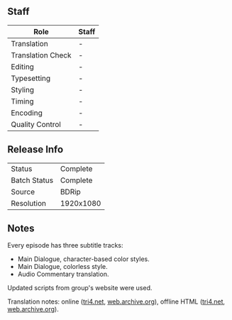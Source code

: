 ## Staff

| Role              | Staff                               |
|-------------------|-------------------------------------|
| Translation       | -                                   |
| Translation Check | -                                   |
| Editing           | -                                   |
| Typesetting       | -                                   |
| Styling           | -                                   |
| Timing            | -                                   |
| Encoding          | -                                   |
| Quality Control   | -                                   |

## Release Info

|              |           |
|--------------|-----------|
| Status       | Complete  |
| Batch Status | Complete  |
| Source       | BDRip     |
| Resolution   | 1920x1080 |

## Notes
Every episode has three subtitle tracks:
- Main Dialogue, character-based color styles.
- Main Dialogue, colorless style.
- Audio Commentary translation.

Updated scripts from group's website were used.

Translation notes: online ([tri4.net](https://tri4.net/subs/subs/notes.html), [web.archive.org](https://web.archive.org/web/20210305140430/https://tri4.net/subs/subs/notes.html)), offline HTML ([tri4.net](https://tri4.net/subs/subs/files/madomagi/etc/translation_notes.zip), [web.archive.org](https://web.archive.org/web/0if_/http://tri4.net/subs/files/madomagi/etc/translation_notes.zip)).
